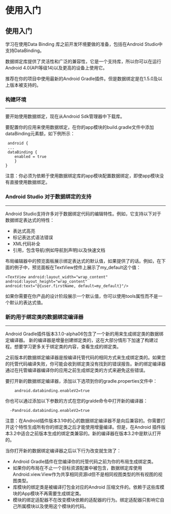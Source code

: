 # 使用入门
## 使用入门

学习在使用Data Binding 库之前开发环境要做的准备，包括在Android Studio中支持DataBinding。

数据绑定库提供了灵活性和广泛的兼容性，它是一个支持库，所以你可以在运行Android 4.0(API等级14)以及更高的设备上使用它。

推荐在你的项目中使用最新的Android Gradle插件。但是数据绑定是在1.5.0及以上版本被支持的。

### 构建环境
___

要开始使用数据绑定，现在从Android Sdk管理器中下载库。

要配置你的应用来使用数据绑定，在你的app模块的build.gradle文件中添加dataBinding元素额，如下例所示：

	 android {
     ...
     dataBinding {
        enabled = true
        }
    }
    
注意：你必须为依赖于使用数据绑定库的app模块配置数据绑定，即使app模块没有直接使用数据绑定。

### Android Studio 对于数据绑定的支持
___

Android Studio支持许多对于数据绑定代码的编辑特性。例如，它支持以下对于数据绑定表达式的特性：

* 表达式高亮
* 标记表达式语法错误
* XML代码补全
* 引用，包含导航(例如导航到声明)以及快速文档
  
布局编辑器中的预览面板展示绑定表达式的默认值，如果提供了的话。例如，在下面的例子中，预览面板在TextView控件上展示了my_default这个值：

    <TextView android:layout_width="wrap_content"
    android:layout_height="wrap_content"
    android:text="@{user.firstName, default=my_default}"/>
    
如果你需要在你产品的设计阶段展示一个默认值，你可以使用tools属性而不是一个默认的表达式值。    

### 新的用于绑定类的数据绑定编译器
___

Android Gradle插件版本3.1.0-alpha06包含了一个新的用来生成绑定类的数据绑定编译器。
新的编译器是增量创建绑定类的，这在大部分情形下加速了构建过程。想要学习更多关于绑定类的内容，查看生成的绑定类。

之前版本的数据绑定编译器是按编译托管代码的相同方式来生成绑定类的。如果您的托管代码编译失败，你可能会收到绑定类没有找到的错误报告。新的绑定编译器通过在托管编译器编译你的应用之前生成绑定类的方式来避免这些错误。

要打开新的数据绑定编译器，添加以下选项到你的gradle.properties文件中：
		
		android.databinding.enableV2=true

你也可以通过添加以下参数的方式在您的gralde命令中打开新的编译器：

      -Pandroid.databinding.enableV2=true

注意：在Android插件版本3.1中的心的数据绑定编译器不是向后兼容的。你需要打开这个特性生成所有你的绑定类之后才能使用增量编译。但是，在Android 插件版本3.2中适合之前版本生成的绑定类兼容的。新的编译器在版本3.2中是默认打开的。

当你打开新的数据绑定编译器之后以下行为改变就生效了：

* Android Gradle插件在您编译你的托管代码之前为你的布局生成绑定类。
* 如果你的布局在不止一个目标资源配置中被包含，数据绑定库使用Android.view.View作为共享相同资源id但不是相同视图类型的所有视图的视图类型。
* 库模块的绑定类是被编译打包金对应的Android 压缩文件的。依赖于这些库模块的App模块不再需要生成绑定类。
* 模块的绑定适配器不在改变模块依赖的适配器的行为。绑定适配器只影响它自己所属模块以及使用这个模块的代码。
